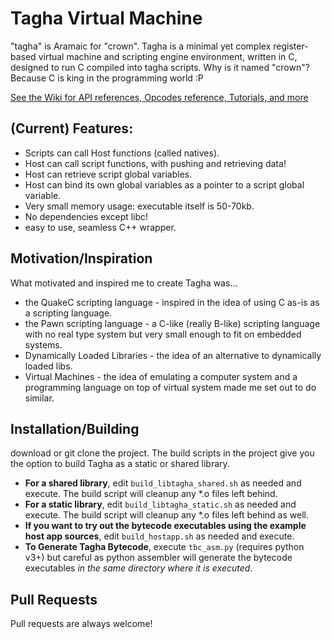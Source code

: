 # Tagha Virtual Machine
"tagha" is Aramaic for "crown".
Tagha is a minimal yet complex register-based virtual machine and scripting engine environment, written in C, designed to run C compiled into tagha scripts. Why is it named "crown"? Because C is king in the programming world :P

[See the Wiki for API references, Opcodes reference, Tutorials, and more](https://github.com/assyrianic/Tagha-Virtual-Machine/wiki)

## (Current) Features:
* Scripts can call Host functions (called natives).
* Host can call script functions, with pushing and retrieving data!
* Host can retrieve script global variables.
* Host can bind its own global variables as a pointer to a script global variable.
* Very small memory usage: executable itself is 50-70kb.
* No dependencies except libc!
* easy to use, seamless C++ wrapper.

## Motivation/Inspiration
What motivated and inspired me to create Tagha was...
* the QuakeC scripting language - inspired in the idea of using C as-is as a scripting language.
* the Pawn scripting language - a C-like (really B-like) scripting language with no real type system but very small enough to fit on embedded systems.
* Dynamically Loaded Libraries - the idea of an alternative to dynamically loaded libs.
* Virtual Machines - the idea of emulating a computer system and a programming language on top of virtual system made me set out to do similar.

## Installation/Building
download or git clone the project. The build scripts in the project give you the option to build Tagha as a static or shared library.

* **For a shared library**, edit `build_libtagha_shared.sh` as needed and execute. The build script will cleanup any \*.o files left behind.
* **For a static library**, edit `build_libtagha_static.sh` as needed and execute. The build script will cleanup any \*.o files left behind as well.
* **If you want to try out the bytecode executables using the example host app sources**, edit `build_hostapp.sh` as needed and execute.
* **To Generate Tagha Bytecode**, execute `tbc_asm.py` (requires python v3+) but careful as python assembler will generate the bytecode executables _in the same directory where it is executed_.

## Pull Requests
Pull requests are always welcome!
